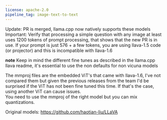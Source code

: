 ```yaml
---
license: apache-2.0
pipeline_tag: image-text-to-text
---
```

Update: PR is merged, llama.cpp now natively supports these models  
Important: Verify that processing a simple question with any image at least uses 1200 tokens of prompt processing, that shows that the new PR is in use.
If your prompt is just 576 + a few tokens, you are using llava-1.5 code (or projector) and this is incompatible with llava-1.6

**note** Keep in mind the different fine tunes as described in the llama.cpp llava readme, it's essential to use the non defaults for non vicuna models


The mmproj files are the embedded ViT's that came with llava-1.6, I've not compared them but given the previous releases from the team I'd be surprised if the ViT has not been fine tuned this time.
If that's the case, using another ViT can cause issues.  
You need to use the mmproj of the right model but you can mix quantizations.  

Original models: https://github.com/haotian-liu/LLaVA